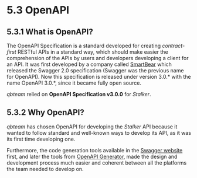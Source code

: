# 5.3 OpenAPI

## 5.3.1 What is OpenAPI?
The OpenAPI Specification is a standard developed for creating *contract-first* RESTful APIs in a standard way, which should make easier the comprehension of the APIs by users and developers developing a client for an API. It was first developed by a company called [SmartBear](https://smartbear.com/) which released the Swagger 2.0 specification (Swagger was the previous name for OpenAPI). Now this specification is released under version 3.0.* with the name OpenAPI 3.0.*, since it became fully open source.

*qbteam* relied on **OpenAPI Specification v3.0.0** for *Stalker*.

## 5.3.2 Why OpenAPI?
*qbteam* has chosen OpenAPI for developing the *Stalker* API because it wanted to follow standard and well-known ways to develop its API, as it was its first time developing one.

Furthermore, the code generation tools available in the [Swagger website](https://swagger.io) first, and later the tools from [OpenAPI Generator](https://openapi-generator.tech/), made the design and development process much easier and coherent between all the platforms the team needed to develop on.